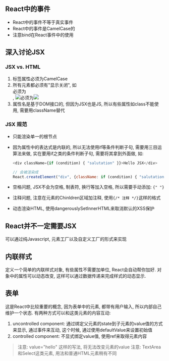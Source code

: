 ## React中的事件

- React中的事件不等于真实事件
- React中的事件是CamelCase的
- 注意bind在React事件中的使用

## 深入讨论JSX

### JSX vs. HTML

1. 标签属性必须为CamelCase
2. 所有元素都必须有"显示关闭", 如<br>必须为<br />, <img src="...">必须为<img src="..." />
3. 属性名是基于DOM接口的, 但因为JSX也是JS, 所以有些属性如class不能使用, 需要用className替代

### JSX 规范

- 只能渲染单一的根节点
- 因为属性中的表达式是内联的, 所以无法使用if等条件判断子句, 需要用三目运算法来做, 实在要用if之类的条件判断子句, 需要将其拿到外面做, 如:

  ``` javascript
  <div className={if (condition) { "salutation" }}>Hello JSX</div>
  
  // 会被渲染成
  React.createElement("div", {className: if (condition) { "salutation"}}, "Hello JSX");
  ```

- 空格问题, JSX不会为空格, 制表符, 换行等加入空格, 所以需要手动添加: `{" "}`
- 注释问题, 注意在元素的Chinldren区域加注释, 使用`{/* 注释 */}`这样的格式
- 动态渲染HTML, 使用dangerouslySetInnerHTML来取消默认的XSS保护

## React并不一定需要JSX

可以通过纯Javascript, 元素工厂以及自定义工厂的形式来实现

## 内联样式

定义一个简单的内联样式对象, 有些属性不需要加单位, React会自动帮你加好.
对象中的属性可以动态改变, 这样可以通过数据传递来完成样式的动态显示.

## 表单

这是React中比较重要的概念, 因为表单中的元素, 都带有用户输入, 所以内部自己维护一个状态.
有两种方式可以和这类元素的内容互动:

1. uncontrolled component: 通过绑定父元素的state到子元素的value值的方式来显示, 通过事件来互动, 这个时候, 通过使用defaultValue来设置初始值
2. controlled component: 不显式绑定value值, 使用ref来取得元素内容

> 注意: value="hello" 这样的写法, 将无法改变元素的value
> 注意: TextArea和Select这类元素, 用法和普通HTML元素稍有不同
